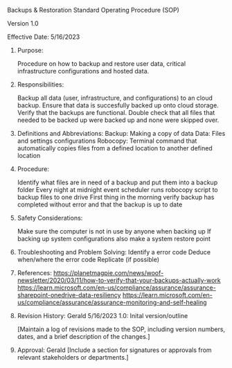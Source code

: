 Backups & Restoration Standard Operating Procedure (SOP)

Version 1.0

Effective Date: 5/16/2023

1. Purpose:

   Procedure on how to backup and restore user data, critical infrastructure configurations and hosted data.

2. Responsibilities:

   Backup all data (user, infrastructure, and configurations) to an cloud backup.
   Ensure that data is succesfully backed up onto cloud storage.
   Verify that the backups are functional.
   Double check that all files that needed to be backed up were backed up and none were skipped over.
   
3. Definitions and Abbreviations:
   Backup: Making a copy of data 
   Data: Files and settings configurations
   Robocopy: Terminal command that automatically copies files from a defined location to another defined location
   
4. Procedure:

   Identify what files are in need of a backup and put them into a backup folder
   Every night at midnight event scheduler runs robocopy script to backup files to one drive
   First thing in the morning verify backup has completed without error and that the backup is up to date
   
5. Safety Considerations:
   
   Make sure the computer is not in use by anyone when backing up
   If backing up system configurations also make a system restore point
   
6. Troubleshooting and Problem Solving:
   Identify a error code
   Deduce when/where the error code
   Replicate (if possible)
   
7. References:
   https://planetmagpie.com/news/woof-newsletter/2020/03/11/how-to-verify-that-your-backups-actually-work
   https://learn.microsoft.com/en-us/compliance/assurance/assurance-sharepoint-onedrive-data-resiliency
   https://learn.microsoft.com/en-us/compliance/assurance/assurance-monitoring-and-self-healing
   
8. Revision History:
Gerald 5/16/2023 1.0: Inital version/outline

   [Maintain a log of revisions made to the SOP, including version numbers, dates, and a brief description of the changes.]
9. Approval:
Gerald
   [Include a section for signatures or approvals from relevant stakeholders or departments.]
